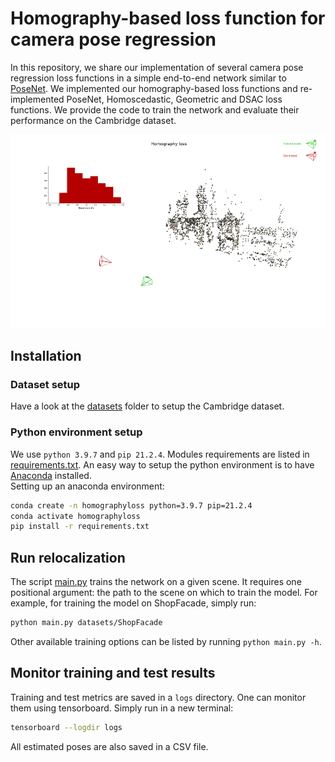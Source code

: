 # Homography-based loss function for camera pose regression
In this repository, we share our implementation of several camera pose regression
loss functions in a simple end-to-end network similar to
[PoseNet](https://openaccess.thecvf.com/content_iccv_2015/html/Kendall_PoseNet_A_Convolutional_ICCV_2015_paper.html).
We implemented our homography-based loss functions and re-implemented PoseNet, Homoscedastic, Geometric and DSAC loss
functions. We provide the code to train the network and evaluate their performance on the Cambridge dataset.

![Alt Text](assets/animation.gif)

## Installation

### Dataset setup
Have a look at the [datasets](datasets) folder to setup the Cambridge dataset.

### Python environment setup
We use `python 3.9.7` and `pip 21.2.4`. Modules requirements are listed in [requirements.txt](requirements.txt).
An easy way to setup the python environment is to have [Anaconda](https://www.anaconda.com) installed.  
Setting up an anaconda environment:
```bash
conda create -n homographyloss python=3.9.7 pip=21.2.4
conda activate homographyloss
pip install -r requirements.txt
```

## Run relocalization
The script [main.py](main.py) trains the network on a given scene.
It requires one positional argument: the path to the scene on which to train the model.
For example, for training the model on ShopFacade, simply run:
```bash
python main.py datasets/ShopFacade
```

Other available training options can be listed by running `python main.py -h`.

## Monitor training and test results
Training and test metrics are saved in a `logs` directory. One can monitor them using tensorboard.
Simply run in a new terminal:
```bash
tensorboard --logdir logs
```

All estimated poses are also saved in a CSV file.
